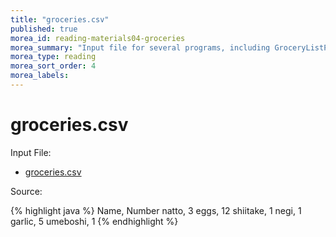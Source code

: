 ```yaml
---
title: "groceries.csv"
published: true
morea_id: reading-materials04-groceries
morea_summary: "Input file for several programs, including GroceryListProgram"
morea_type: reading
morea_sort_order: 4
morea_labels:
---
```


# groceries.csv

Input File:

  * [groceries.csv](../examples/groceries.csv)

Source:

{% highlight java %}
Name, Number
natto, 3
eggs, 12
shiitake, 1
negi, 1
garlic, 5
umeboshi, 1
{% endhighlight %}

